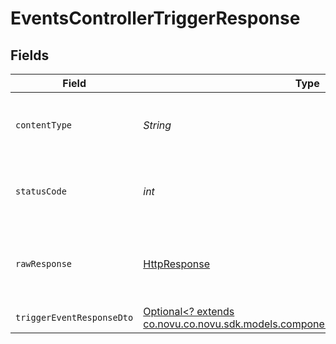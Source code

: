 # EventsControllerTriggerResponse


## Fields

| Field                                                                                                                                   | Type                                                                                                                                    | Required                                                                                                                                | Description                                                                                                                             |
| --------------------------------------------------------------------------------------------------------------------------------------- | --------------------------------------------------------------------------------------------------------------------------------------- | --------------------------------------------------------------------------------------------------------------------------------------- | --------------------------------------------------------------------------------------------------------------------------------------- |
| `contentType`                                                                                                                           | *String*                                                                                                                                | :heavy_check_mark:                                                                                                                      | HTTP response content type for this operation                                                                                           |
| `statusCode`                                                                                                                            | *int*                                                                                                                                   | :heavy_check_mark:                                                                                                                      | HTTP response status code for this operation                                                                                            |
| `rawResponse`                                                                                                                           | [HttpResponse<InputStream>](https://docs.oracle.com/en/java/javase/11/docs/api/java.net.http/java/net/http/HttpResponse.html)           | :heavy_check_mark:                                                                                                                      | Raw HTTP response; suitable for custom response parsing                                                                                 |
| `triggerEventResponseDto`                                                                                                               | [Optional<? extends co.novu.co.novu.sdk.models.components.TriggerEventResponseDto>](../../models/components/TriggerEventResponseDto.md) | :heavy_minus_sign:                                                                                                                      | Created                                                                                                                                 |